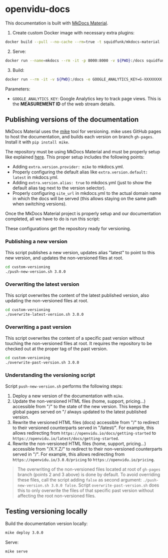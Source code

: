 # openvidu-docs

This documentation is built with [MkDocs Material](https://squidfunk.github.io/mkdocs-material/).

1. Create custom Docker image with necessary extra plugins:

```bash
docker build --pull --no-cache --rm=true -t squidfunk/mkdocs-material .
```

2. Serve:

```bash
docker run --name=mkdocs --rm -it -p 8000:8000 -v ${PWD}:/docs squidfunk/mkdocs-material
```

3. Build:

```bash
docker run --rm -it -v ${PWD}:/docs -e GOOGLE_ANALYTICS_KEY=G-XXXXXXXX squidfunk/mkdocs-material build
```

Parameters:

- `GOOGLE_ANALYTICS_KEY`: Google Analytics key to track page views. This is the **MEASUREMENT ID** of the web stream details.

## Publishing versions of the documentation

MkDocs Material uses the [mike](https://github.com/jimporter/mike) tool for versioning. mike uses GitHub pages to host the documentation, and builds each version on branch `gh-pages`. Install it with `pip install mike`.

The repository must be using MkDocs Material and must be properly setup like explained [here](https://squidfunk.github.io/mkdocs-material/setup/setting-up-versioning/). This proper setup includes the following points:

- Adding `extra.version.provider: mike` to mkdocs.yml.
- Properly configuring the default alias like `extra.version.default: latest` in mkdocs.yml.
- Adding `extra.version.alias: true` to mkdocs.yml (just to show the default alias tag next to the version selector).
- Properly configuring `site_url` in mkdocs.yml to the actual domain name in which the docs will be served (this allows staying on the same path when switching versions).

Once the MkDocs Material project is properly setup and our documentation completed, all we have to do is run this script:

These configurations get the repository ready for versioning.

### Publishing a new version

This script publishes a new version, updates alias "latest" to point to this new version, and updates the non-versioned files at root.

```bash
cd custom-versioning
./push-new-version.sh 3.0.0
```

### Overwriting the latest version

This script overwrites the content of the latest published version, also updating the non-versioned files at root.

```bash
cd custom-versioning
./overwrite-latest-version.sh 3.0.0
```

### Overwriting a past version

This script overwrites the content of a specific past version without touching the non-versioned files at root. It requires the repository to be checked out at the proper tag of the past version.

```bash
cd custom-versioning
./overwrite-past-version.sh 3.0.0
```

### Understanding the versioning script

Script `push-new-version.sh` performs the following steps:

1. Deploy a new version of the documentation with `mike`.
2. Update the non-versioned HTML files (home, support, pricing...) accessible from "/" to the state of the new version. This keeps the global pages served on "/ always updated to the latest published version.
3. Rewrite the versioned HTML files (docs) accessible from "/" to redirect to their versioned counterparts served in "/latest/". For example, this allows redirecting from `https://openvidu.io/docs/getting-started` to `https://openvidu.io/latest/docs/getting-started`.
4. Rewrite the non-versioned HTML files (home, support, pricing...) accessible from "/X.Y.Z/" to redirect to their non-versioned counterparts served in "/". For example, this allows redirecting from `https://openvidu.io/3.0.0/pricing` to `https://openvidu.io/pricing`.

> The overwriting of the non-versioned files located at root of `gh-pages` branch (points 2 and 3 above) is done by default. To avoid overriding these files, call the script adding `false` as second argument: `./push-new-version.sh 3.0.0 false`. Script `overwrite-past-version.sh` does this to only overwrite the files of that specific past version without affecting the root non-versioned files.

## Testing versioning locally

Build the documentation version locally:

```bash
mike deploy 3.0.0
```

Serve:

```bash
mike serve
```

